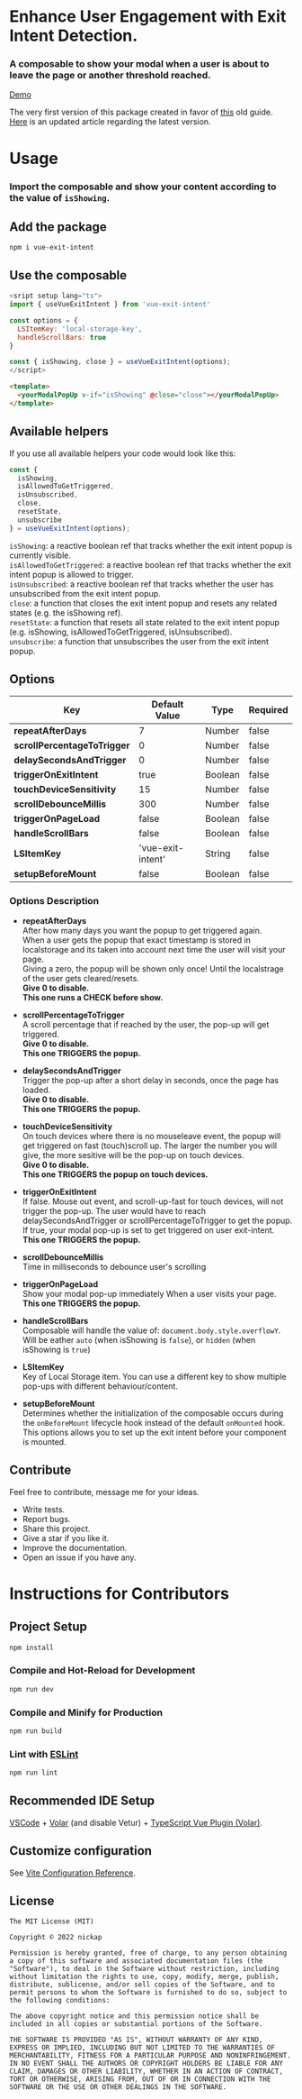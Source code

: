 # Enhance User Engagement with Exit Intent Detection.

### A composable to show your modal when a user is about to leave the page or another threshold reached.

[Demo](https://vue-exit-intent.netlify.app/)

The very first version of this package created in favor of [this](https://dev.to/nickap/exit-intent-pop-up-how-to-publish-on-npm-vue-3-3bhm) old guide. [Here](https://dev.to/nickap/use-vue-exit-intent-a-vue-composable-to-power-your-exit-intent-content-4hlh) is an updated article regarding the latest version.

# Usage

### Import the composable and show your content according to the value of `isShowing`.

## Add the package

```
npm i vue-exit-intent
```

## Use the composable

```javascript
<sript setup lang="ts">
import { useVueExitIntent } from 'vue-exit-intent'

const options = {
  LSItemKey: 'local-storage-key',
  handleScrollBars: true
}

const { isShowing, close } = useVueExitIntent(options);
</script>
```

```html
<template>
  <yourModalPopUp v-if="isShowing" @close="close"></yourModalPopUp>
</template>
```

## Available helpers

If you use all available helpers your code would look like this:

```javascript
const {
  isShowing,
  isAllowedToGetTriggered,
  isUnsubscribed,
  close,
  resetState,
  unsubscribe
} = useVueExitIntent(options);
```

`isShowing`: a reactive boolean ref that tracks whether the exit intent popup is currently visible.  
`isAllowedToGetTriggered`: a reactive boolean ref that tracks whether the exit intent popup is allowed to trigger.  
`isUnsubscribed`: a reactive boolean ref that tracks whether the user has unsubscribed from the exit intent popup.  
`close`: a function that closes the exit intent popup and resets any related states (e.g. the isShowing ref).  
`resetState`: a function that resets all state related to the exit intent popup (e.g. isShowing, isAllowedToGetTriggered, isUnsubscribed).  
`unsubscribe`: a function that unsubscribes the user from the exit intent popup.

## Options

| Key                           | Default Value     | Type    | Required |
| ----------------------------- | ----------------- | ------- | -------- |
| **repeatAfterDays**           | 7                 | Number  | false    |
| **scrollPercentageToTrigger** | 0                 | Number  | false    |
| **delaySecondsAndTrigger**    | 0                 | Number  | false    |
| **triggerOnExitIntent**       | true              | Boolean | false    |
| **touchDeviceSensitivity**    | 15                | Number  | false    |
| **scrollDebounceMillis**      | 300               | Number  | false    |
| **triggerOnPageLoad**         | false             | Boolean | false    |
| **handleScrollBars**          | false             | Boolean | false    |
| **LSItemKey**                 | 'vue-exit-intent' | String  | false    |
| **setupBeforeMount**          | false             | Boolean | false    |

### Options Description

- **repeatAfterDays**  
  After how many days you want the popup to get triggered again.  
  When a user gets the popup that exact timestamp is stored in localstorage and its taken into account next time the user will visit your page.  
  Giving a zero, the popup will be shown only once! Until the localstrage of the user gets cleared/resets.  
  **Give 0 to disable.**  
  **This one runs a CHECK before show.**

- **scrollPercentageToTrigger**  
  A scroll percentage that if reached by the user, the pop-up will get triggered.  
  **Give 0 to disable.**  
  **This one TRIGGERS the popup.**

- **delaySecondsAndTrigger**  
  Trigger the pop-up after a short delay in seconds, once the page has loaded.  
  **Give 0 to disable.**  
  **This one TRIGGERS the popup.**

- **touchDeviceSensitivity**  
  On touch devices where there is no mouseleave event, the popup will get triggered on fast (touch)scroll up.
  The larger the number you will give, the more sesitive will be the pop-up on touch devices.  
  **Give 0 to disable.**  
  **This one TRIGGERS the popup on touch devices.**

- **triggerOnExitIntent**  
  If false. Mouse out event, and scroll-up-fast for touch devices, will not trigger the pop-up. The user would have to reach delaySecondsAndTrigger or scrollPercentageToTrigger to get the popup.
  If true, your modal pop-up is set to get triggered on user exit-intent.  
  **This one TRIGGERS the popup.**

- **scrollDebounceMillis**  
  Time in milliseconds to debounce user's scrolling

- **triggerOnPageLoad**  
  Show your modal pop-up immediately When a user visits your page.  
  **This one TRIGGERS the popup.**

- **handleScrollBars**  
  Composable will handle the value of: `document.body.style.overflowY`.  
  Will be eather `auto` (when isShowing is `false`), or `hidden` (when isShowing is `true`)

- **LSItemKey**  
  Key of Local Storage item.
  You can use a different key to show multiple pop-ups with different behaviour/content.

- **setupBeforeMount**  
  Determines whether the initialization of the composable occurs during the `onBeforeMount` lifecycle hook instead of the default `onMounted` hook.  
  This options allows you to set up the exit intent before your component is mounted.

## Contribute

Feel free to contribute, message me for your ideas.

- Write tests.
- Report bugs.
- Share this project.
- Give a star if you like it.
- Improve the documentation.
- Open an issue if you have any.

# Instructions for Contributors

## Project Setup

```sh
npm install
```

### Compile and Hot-Reload for Development

```sh
npm run dev
```

### Compile and Minify for Production

```sh
npm run build
```

### Lint with [ESLint](https://eslint.org/)

```sh
npm run lint
```

## Recommended IDE Setup

[VSCode](https://code.visualstudio.com/) + [Volar](https://marketplace.visualstudio.com/items?itemName=Vue.volar) (and disable Vetur) + [TypeScript Vue Plugin (Volar)](https://marketplace.visualstudio.com/items?itemName=Vue.vscode-typescript-vue-plugin).

## Customize configuration

See [Vite Configuration Reference](https://vitejs.dev/config/).

## License

```
The MIT License (MIT)

Copyright © 2022 nickap

Permission is hereby granted, free of charge, to any person obtaining a copy of this software and associated documentation files (the "Software"), to deal in the Software without restriction, including without limitation the rights to use, copy, modify, merge, publish, distribute, sublicense, and/or sell copies of the Software, and to permit persons to whom the Software is furnished to do so, subject to the following conditions:

The above copyright notice and this permission notice shall be included in all copies or substantial portions of the Software.

THE SOFTWARE IS PROVIDED "AS IS", WITHOUT WARRANTY OF ANY KIND, EXPRESS OR IMPLIED, INCLUDING BUT NOT LIMITED TO THE WARRANTIES OF MERCHANTABILITY, FITNESS FOR A PARTICULAR PURPOSE AND NONINFRINGEMENT. IN NO EVENT SHALL THE AUTHORS OR COPYRIGHT HOLDERS BE LIABLE FOR ANY CLAIM, DAMAGES OR OTHER LIABILITY, WHETHER IN AN ACTION OF CONTRACT, TORT OR OTHERWISE, ARISING FROM, OUT OF OR IN CONNECTION WITH THE SOFTWARE OR THE USE OR OTHER DEALINGS IN THE SOFTWARE.
```
